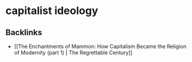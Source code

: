 # capitalist ideology



## Backlinks

-   [[The Enchantments of Mammon: How Capitalism Became the Religion of Modernity (part 1) | The Regrettable Century]]
